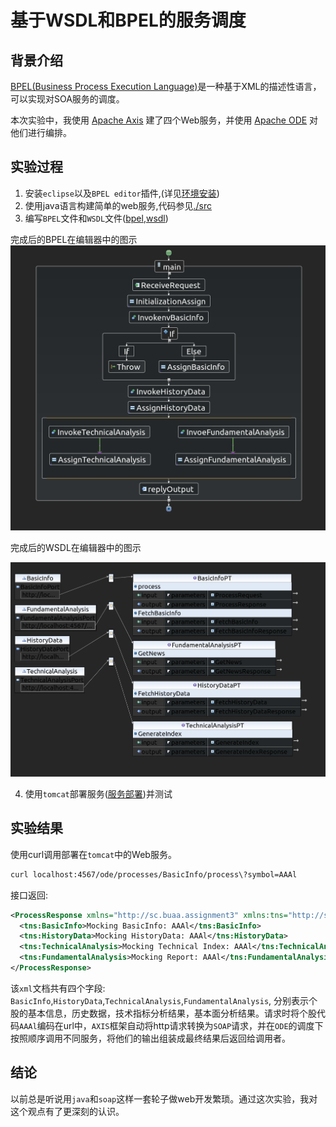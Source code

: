# 基于WSDL和BPEL的服务调度

## 背景介绍

[BPEL(Business Process Execution Language)][BPELStandard]是一种基于XML的描述性语言，可以实现对SOA服务的调度。

本次实验中，我使用 [Apache Axis] 建了四个Web服务，并使用 [Apache ODE] 对他们进行编排。

## 实验过程

1. 安装`eclipse`以及`BPEL editor`插件,(详见[环境安装])
2. 使用java语言构建简单的web服务,代码参见[./src](./src)
3. 编写`BPEL`文件和`WSDL`文件([bpel](./bpelContent/Login.bpel),[wsdl](./bpelContent/LoginArtifacts.wsdl))

完成后的BPEL在编辑器中的图示
![](./assets/BPELEditor.png)

完成后的WSDL在编辑器中的图示

![](./assets/WSDL.png)

4. 使用`tomcat`部署服务([服务部署])并测试

## 实验结果

使用curl调用部署在`tomcat`中的Web服务。

```bash
curl localhost:4567/ode/processes/BasicInfo/process\?symbol=AAAl
```

接口返回:

```xml
<ProcessResponse xmlns="http://sc.buaa.assignment3" xmlns:tns="http://sc.buaa.assignment3" xmlns:xsi="http://www.w3.org/2001/XMLSchema-instance">
  <tns:BasicInfo>Mocking BasicInfo: AAAl</tns:BasicInfo>
  <tns:HistoryData>Mocking HistoryData: AAAl</tns:HistoryData>
  <tns:TechnicalAnalysis>Mocking Technical Index: AAAl</tns:TechnicalAnalysis>
  <tns:FundamentalAnalysis>Mocking Report: AAAl</tns:FundamentalAnalysis>
</ProcessResponse>
```

该`xml`文档共有四个字段: `BasicInfo`,`HistoryData`,`TechnicalAnalysis`,`FundamentalAnalysis`, 分别表示个股的基本信息，历史数据，技术指标分析结果，基本面分析结果。请求时将个股代码`AAAl`编码在url中，`AXIS`框架自动将http请求转换为`SOAP`请求，并在`ODE`的调度下按照顺序调用不同服务，将他们的输出组装成最终结果后返回给调用者。

## 结论

以前总是听说用`java`和`soap`这样一套轮子做web开发繁琐。通过这次实验，我对这个观点有了更深刻的认识。





[BPELStandard]:http://docs.oasis-open.org/wsbpel/2.0/OS/wsbpel-v2.0-OS.html
[Apache Axis]:http://axis.apache.org/axis2/java/core/
[Apache ODE]:./unmanaged/attic-ode
[环境安装]:./installation.md
[服务部署]:./installation.md
